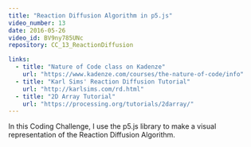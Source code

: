 ```yaml
---
title: "Reaction Diffusion Algorithm in p5.js"
video_number: 13
date: 2016-05-26
video_id: BV9ny785UNc
repository: CC_13_ReactionDiffusion

links:
  - title: "Nature of Code class on Kadenze"  
    url: "https://www.kadenze.com/courses/the-nature-of-code/info"
  - title: "Karl Sims' Reaction Diffusion Tutorial"  
    url: "http://karlsims.com/rd.html"
  - title: "2D Array Tutorial"  
    url: "https://processing.org/tutorials/2darray/"
---
```


In this Coding Challenge, I use the p5.js library to make a visual representation of the Reaction Diffusion Algorithm.
